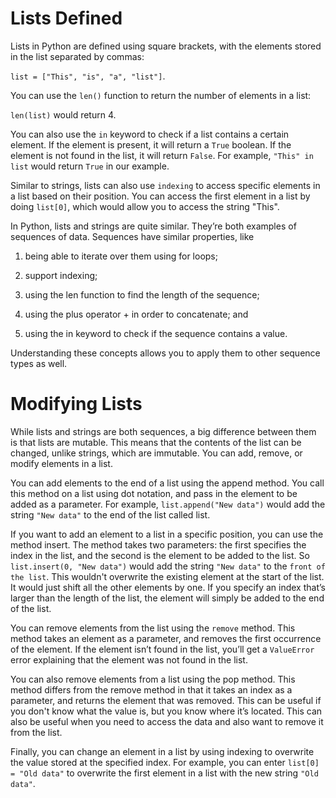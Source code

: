 <h1>Lists Defined</h1>

Lists in Python are defined using square brackets, with the elements stored in the list separated by commas:

`list = ["This", "is", "a", "list"]`. 

You can use the `len()` function to return the number of elements in a list:

`len(list)` would return 4. 

You can also use the `in` keyword to check if a list contains a certain element. If the element is present, it will return a `True` boolean. If the element is not found in the list, it will return `False`. For example, `"This" in list` would return `True` in our example. 

Similar to strings, lists can also use `indexing` to access specific elements in a list based on their position. You can access the first element in a list by doing `list[0]`, which would allow you to access the string "This".


In Python, lists and strings are quite similar. They’re both examples of sequences of data. Sequences have similar properties, like 

1) being able to iterate over them using for loops; 

2) support indexing;

3) using the len function to find the length of the sequence;

4) using the plus operator + in order to concatenate; and

5) using the in keyword to check if the sequence contains a value.


Understanding these concepts allows you to apply them to other sequence types as well.

<h1>Modifying Lists</h1>

While lists and strings are both sequences, a big difference between them is that lists are mutable. This means that the contents of the list can be changed, unlike strings, which are immutable. You can add, remove, or modify elements in a list.

You can add elements to the end of a list using the append method. You call this method on a list using dot notation, and pass in the element to be added as a parameter. For example, `list.append("New data")` would add the string `"New data"` to the end of the list called list.

If you want to add an element to a list in a specific position, you can use the method insert. The method takes two parameters: the first specifies the index in the list, and the second is the element to be added to the list. So `list.insert(0, "New data")` would add the string `"New data"` to the `front of the list`. This wouldn't overwrite the existing element at the start of the list. It would just shift all the other elements by one. If you specify an index that’s larger than the length of the list, the element will simply be added to the end of the list.

You can remove elements from the list using the `remove` method. This method takes an element as a parameter, and removes the first occurrence of the element. If the element isn’t found in the list, you’ll get a `ValueError` error explaining that the element was not found in the list.

You can also remove elements from a list using the pop method. This method differs from the remove method in that it takes an index as a parameter, and returns the element that was removed. This can be useful if you don't know what the value is, but you know where it’s located. This can also be useful when you need to access the data and also want to remove it from the list.

Finally, you can change an element in a list by using indexing to overwrite the value stored at the specified index. For example, you can enter `list[0] = "Old data"` to overwrite the first element in a list with the new string `"Old data"`.

